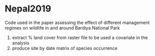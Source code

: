 # Nepal2019
Code used in the paper assessing the effect of different management regimes on wildlife in and around Bardiya National Park

1) extract % land cover from raster file to be used a covariate in the analysis
2) produce site by date matrix of species occurrence 
